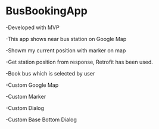 # BusBookingApp
-Developed with MVP

-This app shows near bus station on Google Map

-Showm my current position with marker on map

-Get station position from response, Retrofit has been used.

-Book bus which is selected by user

-Custom Google Map

-Custom Marker

-Custom Dialog

-Custom Base Bottom Dialog

